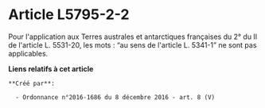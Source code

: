 # Article L5795-2-2

Pour l'application aux Terres australes et antarctiques françaises du 2° du II de l'article L. 5531-20, les mots : “au sens
de l'article L. 5341-1” ne sont pas applicables.

**Liens relatifs à cet article**

	**Créé par**:

	  - Ordonnance n°2016-1686 du 8 décembre 2016 - art. 8 (V)
